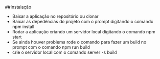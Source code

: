 ##Instalação
- Baixar a aplicação no repositório ou clonar
- Baixar as depedências do projeto com o prompt digitando o comando <span>npm install</span>
- Rodar a aplicação criando um servidor local digitando o comando <span>npm start</span>
- Se ainda houver problema rode o comando para fazer um build no prompt com o comando <span>npm run build</span>
- crie o servidor local com o comando <span>server -s build</span>


